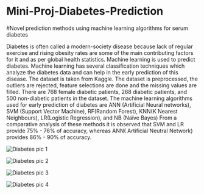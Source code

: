 # Mini-Proj-Diabetes-Prediction

#Novel prediction methods using machine learning
algorithms for serum diabetes


Diabetes is often called a modern-society disease because lack of regular exercise
and rising obesity rates are some of the main contributing factors for it and as per
global health statistics. Machine learning is used to predict diabetes. Machine learning
has several classification techniques which analyze the diabetes data and can help in
the early prediction of this disease. The dataset is taken from Kaggle. The dataset is
preprocessed, the outliers are rejected, feature selections are done and the missing
values are filled. There are 768 female diabetic patients, 268 diabetic patients, and
500 non-diabetic patients in the dataset. The machine learning algorithms used for
early prediction of diabetes are ANN (Artificial Neural networks), SVM (Support Vector
Machine), RF(Random Forest), KNN(K Nearest Neighbours), LR(Logistic Regression),
and NB (Naïve Bayes) From a comparative analysis of these methods it is observed
that SVM and LR provide 75% - 76% of accuracy, whereas ANN( Artificial Neutral
Network) provides 86% - 90% of accuracy.


![Diabetes pic 1](https://github.com/Sashisaravan/Mini-Proj-Diabetes-Prediction/assets/72851217/52b83dab-6316-4546-872f-114af032d957)

![Diabetes pic 2](https://github.com/Sashisaravan/Mini-Proj-Diabetes-Prediction/assets/72851217/a9be9485-8124-46a4-bd51-0e1a1f5589cd)

![Diabetes pic 3](https://github.com/Sashisaravan/Mini-Proj-Diabetes-Prediction/assets/72851217/8eef94d5-99fc-4216-a0ac-01382da2a8ff)

![Diabetes pic 4](https://github.com/Sashisaravan/Mini-Proj-Diabetes-Prediction/assets/72851217/293d078e-76e7-4821-924f-0e2e88927ba8)

